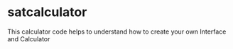 # satcalculator
This calculator code helps to understand how to create your own Interface and Calculator
